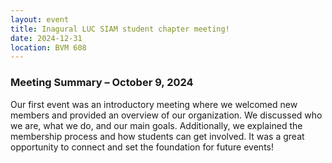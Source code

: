 ```yaml
---
layout: event 
title: Inagural LUC SIAM student chapter meeting!
date: 2024-12-31
location: BVM 608
---
```


### Meeting Summary – October 9, 2024

Our first event was an introductory meeting where we welcomed new members and provided an overview of our organization. We discussed who we are, what we do, and our main goals. Additionally, we explained the membership process and how students can get involved. It was a great opportunity to connect and set the foundation for future events!

